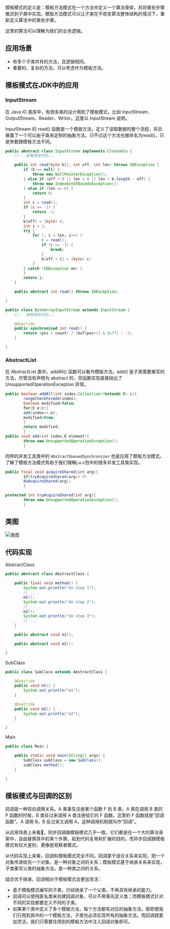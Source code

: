 模板模式的定义是：模板方法模式在一个方法中定义一个算法骨架，并将某些步骤推迟到子类中实现。模板方法模式可以让子类在不改变算法整体结构的情况下，重新定义算法中的某些步骤。

这里的算法可以理解为我们的业务逻辑。

## 应用场景

- 有多个子类共有的方法，且逻辑相同。
- 重要的、复杂的方法，可以考虑作为模板方法。

## 模板模式在JDK中的应用

### InputStream

在 Java IO 类库中，有很多类的设计用到了模板模式，比如 InputStream、OutputStream、Reader、Writer。这里以 InputStream 说明。

InputStream 的 read() 函数是一个模板方法，定义了读取数据的整个流程，并且暴露了一个可以由子类来定制的抽象方法，只不过这个方法也被命名为read()，只是参数跟模板方法不同。

```java
public abstract class InputStream implements Closeable {
    //...省略其他代码...

    public int read(byte b[], int off, int len) throws IOException {
        if (b == null) {
            throw new NullPointerException();
        } else if (off < 0 || len < 0 || len > b.length - off) {
            throw new IndexOutOfBoundsException();
        } else if (len == 0) {
            return 0;
        }
        int c = read();
        if (c == -1) {
            return -1;
        }
        b[off] = (byte) c;
        int i = 1;
        try {
            for (; i < len; i++) {
                c = read();
                if (c == -1) {
                    break;
                }
                b[off + i] = (byte) c;
            }
        } catch (IOException ee) {
        }
        return i;
    }

    public abstract int read() throws IOException;

}

public class ByteArrayInputStream extends InputStream {
    //...省略其他代码...

    @Override
    public synchronized int read() {
        return (pos < count) ? (buf[pos++] & 0xff) : -1;
    }

}
```

### AbstractList

在 AbstractList 类中，addAll() 函数可以看作模板方法，add() 是子类需要重写的方法，尽管没有声明为 abstract 的，但函数实现直接抛出了
UnsupportedOperationException 异常。

```java
public boolean addAll(int index,Collection<?extends E> c){
        rangeCheckForAdd(index);
        boolean modified=false;
        for(E e:c){
        add(index++,e);
        modified=true;
        }
        return modified;
        }
public void add(int index,E element){
        throw new UnsupportedOperationException();
        }
```

同样的并发工具类中的 `AbstractQueuedSynchronizer` 也是应用了模板方法模式。了解了模板方法模式有助于我们理解j.u.c包中的很多并发工具类实现。

```java
public final void acquireShared(int arg){
        if(tryAcquireShared(arg)< 0)
        doAcquireShared(arg);
        }

protected int tryAcquireShared(int arg){
        throw new UnsupportedOperationException();
        }
```

## 类图

![类图](https://cdn.wenzuo.net/assets/202203041537181.png)

## 代码实现

AbstractClass

```java
public abstract class AbstractClass {

    public final void method() {
        System.out.println("do step 1");
        // ....
        m1();
        System.out.println("do step 2");
        // ....
        m2();
        System.out.println("do step 3");
        // ...
    }

    public abstract void m1();

    public abstract void m2();

}
```

SubClass

```java
public class SubClass extends AbstractClass {

    @Override
    public void m1() {
        System.out.println("m1");
    }

    @Override
    public void m2() {
        System.out.println("m2");
    }

}
```

Main

```java
public class Main {

    public static void main(String[] args) {
        SubClass subClass = new SubClass();
        subClass.method();
    }

}
```

## 模板模式与回调的区别

回调是一种双向调用关系。A 类事先注册某个函数 F 到 B 类，A 类在调用 B 类的 P 函数的时候，B 类反过来调用 A 类注册给它的 F 函数。这里的 F 函数就是“回调函数”。A 调用 B，B
反过来又调用 A，这种调用机制就叫作“回调”。

从应用场景上来看，同步回调跟模板模式几乎一致。它们都是在一个大的算法骨架中，自由替换其中的某个步骤，起到代码复用和扩展的目的。而异步回调跟模板模式有较大差别，更像是观察者模式。

从代码实现上来看，回调和模板模式完全不同。回调基于组合关系来实现，把一个对象传递给另一个对象，是一种对象之间的关系；模板模式基于继承关系来实现，子类重写父类的抽象方法，是一种类之间的关系。

组合优于继承，回调相对于模板模式会更加灵活：

- 基于模板模式编写的子类，已经继承了一个父类，不再具有继承的能力。
- 回调可以使用匿名类来创建回调对象，可以不用事先定义类；而模板模式针对不同的实现都要定义不同的子类。
- 如果某个类中定义了多个模板方法，每个方法都有对应的抽象方法，那即便我们只用到其中的一个模板方法，子类也必须实现所有的抽象方法。而回调就更加灵活，我们只需要往用到的模板方法中注入回调对象即可。
